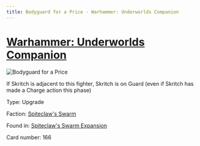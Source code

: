 ```yaml
---
title: Bodyguard for a Price - Warhammer: Underworlds Companion
---
```


# [Warhammer: Underworlds Companion](https://guidokessels.github.io/wh-underworlds)

  

![Bodyguard for a Price](https://warhammerunderworlds.com/wp-content/uploads/sites/6/2018/02/166_ENG.png)

If Skritch is adjacent to this fighter, Skritch is on Guard (even if Skritch has made a Charge action this phase)

Type: Upgrade

Faction: [Spiteclaw's Swarm](https://guidokessels.github.io/wh-underworlds/factions/spiteclaws-swarm)

Found in: [Spiteclaw's Swarm Expansion](https://guidokessels.github.io/wh-underworlds/locations/spiteclaws-swarm-expansion)

Card number: 166
